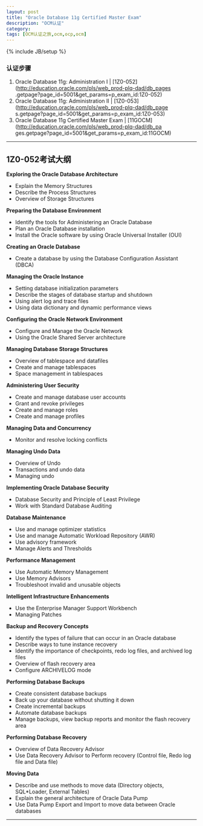 ```yaml
---
layout: post
title: "Oracle Database 11g Certified Master Exam"
description: "OCM认证"
category: 
tags: [OCM认证之旅,ocm,ocp,ocm]
---
```

{% include JB/setup %}



### 认证步骤

1. Oracle Database 11g: Administration I | [1Z0-052](http://education.oracle.com/pls/web_prod-plq-dad/db_pages
.getpage?page_id=5001&get_params=p_exam_id:1Z0-052)
2. Oracle Database 11g: Administration II | [1Z0-053](http://education.oracle.com/pls/web_prod-plq-dad/db_page
s.getpage?page_id=5001&get_params=p_exam_id:1Z0-053)
3. Oracle Database 11g Certified Master Exam | [11GOCM](http://education.oracle.com/pls/web_prod-plq-dad/db_pa
ges.getpage?page_id=5001&get_params=p_exam_id:11GOCM)

---

## 1Z0-052考试大纲


**Exploring the Oracle Database Architecture**

  * Explain the Memory Structures
  * Describe the Process Structures
  * Overview of Storage Structures

**Preparing the Database Environment**

  * Identify the tools for Administering an Oracle Database
  * Plan an Oracle Database installation
  * Install the Oracle software by using Oracle Universal Installer (OUI)

**Creating an Oracle Database**

  * Create a database by using the Database Configuration Assistant (DBCA)

**Managing the Oracle Instance**

  * Setting database initialization parameters
  * Describe the stages of database startup and shutdown
  * Using alert log and trace files
  * Using data dictionary and dynamic performance views

**Configuring the Oracle Network Environment**

  * Configure and Manage the Oracle Network
  * Using the Oracle Shared Server architecture

**Managing Database Storage Structures**

  * Overview of tablespace and datafiles
  * Create and manage tablespaces
  * Space management in tablespaces

**Administering User Security**

  * Create and manage database user accounts
  * Grant and revoke privileges
  * Create and manage roles
  * Create and manage profiles

**Managing Data and Concurrency**

  * Monitor and resolve locking conflicts

**Managing Undo Data**

  * Overview of Undo
  * Transactions and undo data
  * Managing undo

**Implementing Oracle Database Security**

  * Database Security and Principle of Least Privilege
  * Work with Standard Database Auditing

**Database Maintenance**

  * Use and manage optimizer statistics
  * Use and manage Automatic Workload Repository (AWR)
  * Use advisory framework
  * Manage Alerts and Thresholds

**Performance Management**

  * Use Automatic Memory Management
  * Use Memory Advisors
  * Troubleshoot invalid and unusable objects

**Intelligent Infrastructure Enhancements**

  * Use the Enterprise Manager Support Workbench
  * Managing Patches

**Backup and Recovery Concepts**

  * Identify the types of failure that can occur in an Oracle database
  * Describe ways to tune instance recovery
  * Identify the importance of checkpoints, redo log files, and archived log files
  * Overview of flash recovery area
  * Configure ARCHIVELOG mode

**Performing Database Backups**

  * Create consistent database backups
  * Back up your database without shutting it down
  * Create incremental backups
  * Automate database backups
  * Manage backups, view backup reports and monitor the flash recovery area

**Performing Database Recovery**

  * Overview of Data Recovery Advisor
  * Use Data Recovery Advisor to Perform recovery (Control file, Redo log file and Data file)

**Moving Data**

  * Describe and use methods to move data (Directory objects, SQL*Loader, External Tables)
  * Explain the general architecture of Oracle Data Pump
  * Use Data Pump Export and Import to move data between Oracle databases

---
